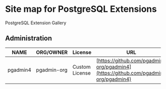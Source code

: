 # Site map for PostgreSQL Extensions
PostgreSQL Extension Gallery

## Administration
NAME|ORG/OWNER|License|URL|Stars
-|-|-|-|-
pgadmin4|pgadmin-org|Custom License|[https://github.com/pgadmin-org/pgadmin4](https://github.com/pgadmin-org/pgadmin4)|[![GitHub Repo stars](https://img.shields.io/github/stars/AntonOsika/gpt-engineer?style=social)](https://github.com/AntonOsika/gpt-engineer)
